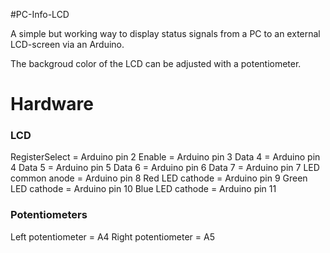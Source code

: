 #PC-Info-LCD

A simple but working way to display status signals from a PC to an external LCD-screen via an Arduino.

The backgroud color of the LCD can be adjusted with a potentiometer.

# Hardware
### LCD
RegisterSelect = Arduino pin 2
Enable = Arduino pin 3
Data 4 = Arduino pin 4
Data 5 = Arduino pin 5
Data 6 = Arduino pin 6
Data 7 = Arduino pin 7
LED common anode = Arduino pin 8
Red LED cathode = Arduino pin 9
Green LED cathode = Arduino pin 10
Blue LED cathode = Arduino pin 11

### Potentiometers
Left potentiometer = A4
Right potentiometer = A5
